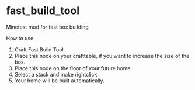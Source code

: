 # fast_build_tool
Minetest mod for fast box building

How to use
1. Craft Fast Build Tool.
2. Place this node on your crafttable, if you want to increase the size of the box.
3. Place this node on the floor of your future home.
4. Select a stack and make rightclick.
5. Your home will be built automatically.
